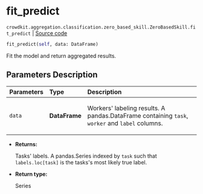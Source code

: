 # fit_predict
`crowdkit.aggregation.classification.zero_based_skill.ZeroBasedSkill.fit_predict` | [Source code](https://github.com/Toloka/crowd-kit/blob/v1.0.0/crowdkit/aggregation/classification/zero_based_skill.py#L107)

```python
fit_predict(self, data: DataFrame)
```

Fit the model and return aggregated results.

## Parameters Description

| Parameters | Type | Description |
| :----------| :----| :-----------|
`data`|**DataFrame**|<p>Workers&#x27; labeling results. A pandas.DataFrame containing `task`, `worker` and `label` columns.</p>

* **Returns:**

  Tasks' labels.
A pandas.Series indexed by `task` such that `labels.loc[task]`
is the tasks's most likely true label.

* **Return type:**

  Series
